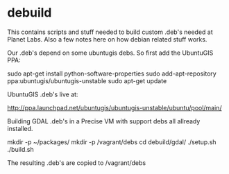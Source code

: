 debuild
=======

This contains scripts and stuff needed to build custom .deb's needed
at Planet Labs.  Also a few notes here on how debian related stuff works.



Our .deb's depend on some ubuntugis debs.  So first add the UbuntuGIS PPA:

  sudo apt-get install python-software-properties
  sudo add-apt-repository ppa:ubuntugis/ubuntugis-unstable
  sudo apt-get update

UbuntuGIS .deb's live at:

  http://ppa.launchpad.net/ubuntugis/ubuntugis-unstable/ubuntu/pool/main/

Building GDAL .deb's in a Precise VM with support debs all allready installed.

  mkdir -p ~/packages/
  mkdir -p /vagrant/debs
  cd debuild/gdal/
  ./setup.sh
  ./build.sh

The resulting .deb's are copied to /vagrant/debs
